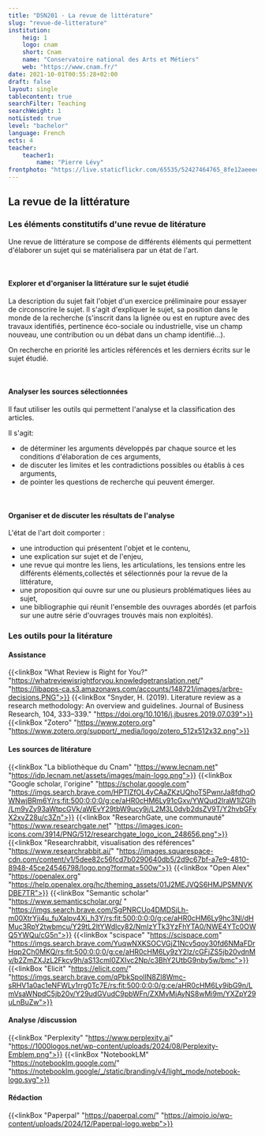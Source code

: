 ```yaml
---
title: "DSN201 · La revue de littérature"
slug: "revue-de-litterature"
institution:
    heig: 1
    logo: cnam
    short: Cnam
    name: "Conservatoire national des Arts et Métiers"
    web: "https://www.cnam.fr/"
date: 2021-10-01T00:55:28+02:00
draft: false
layout: single
tablecontent: true
searchFilter: Teaching
searchWeight: 1
notListed: true
level: "bachelor"
language: French
ects: 4
teacher:
    teacher1:
        name: "Pierre Lévy"
frontphoto: "https://live.staticflickr.com/65535/52427464765_8fe12aeeee_h.jpg"
---
```

## La revue de la littérature
### Les éléments constitutifs d'une revue de litérature
Une revue de littérature se compose de différents éléments qui permettent d'élaborer un sujet qui se matérialisera par un état de l'art.

&nbsp;

#### Explorer et d'organiser la littérature sur le sujet étudié
La description du sujet fait l'objet d'un exercice préliminaire pour essayer de circonscrire le sujet. Il s'agit d'expliquer le sujet, sa position dans le monde de la recherche (s'inscrit dans la lignée ou est en rupture avec des travaux identifiés, pertinence éco-sociale ou industrielle, vise un champ nouveau, une contribution ou un débat dans un champ identifié...).

On recherche en priorité les articles référencés et les derniers écrits sur le sujet étudié.

&nbsp;

#### Analyser les sources sélectionnées
Il faut utiliser les outils qui permettent l'analyse et la classification des articles.

Il s'agit:
- de déterminer les arguments développés par chaque source et les conditions d'élaboration de ces arguments,
- de discuter les limites et les contradictions possibles ou établis à ces arguments,
- de pointer les questions de recherche qui peuvent émerger.

&nbsp;

#### Organiser et de discuter les résultats de l'analyse
L'état de l'art doit comporter :
- une introduction qui présentent l'objet et le contenu,
- une explication sur sujet et de l'enjeu,
- une revue qui montre les liens, les articulations, les tensions entre les différents éléments,collectés et sélectionnés pour la revue de la littérature,
- une proposition qui ouvre sur une ou plusieurs problématiques liées au sujet,
- une bibliographie qui réunit l'ensemble des ouvrages abordés (et parfois sur une autre série d'ouvrages trouvés mais non exploités).

### Les outils pour la litérature
#### Assistance
{{<linkBox "What Review is Right for You?" "https://whatreviewisrightforyou.knowledgetranslation.net/" "https://libapps-ca.s3.amazonaws.com/accounts/148721/images/arbre-decisions.PNG">}}
{{<linkBox "Snyder, H. (2019). Literature review as a research methodology: An overview and guidelines. Journal of Business Research, 104, 333–339." "https://doi.org/10.1016/j.jbusres.2019.07.039">}}
{{<linkBox "Zotero" "https://www.zotero.org" "https://www.zotero.org/support/_media/logo/zotero_512x512x32.png">}}
#### Les sources de litérature
{{<linkBox "La bibliothèque du Cnam" "https://www.lecnam.net" "https://idp.lecnam.net/assets/images/main-logo.png">}}
{{<linkBox "Google scholar, l'origine" "https://scholar.google.com" "https://imgs.search.brave.com/HPTlZfOL4yCAaZKzUQhoT5PwnrJa8fdhqOWNwjBRm6Y/rs:fit:500:0:0:0/g:ce/aHR0cHM6Ly91cGxv/YWQud2lraW1lZGlh/Lm9yZy93aWtpcGVk/aWEvY29tbW9ucy9j/L2M3L0dvb2dsZV9T/Y2hvbGFyX2xvZ28u/c3Zn">}}
{{<linkBox "ResearchGate, une communauté" "https://www.researchgate.net" "https://images.icon-icons.com/3914/PNG/512/researchgate_logo_icon_248656.png">}}
{{<linkBox "Researchrabbit, visualisation des références" "https://www.researchrabbit.ai/" "https://images.squarespace-cdn.com/content/v1/5dee82c56fcd7b0290640db5/2d9c67bf-a7e9-4810-8948-45ce24546798/logo.png?format=500w">}}
{{<linkBox "Open Alex" "https://openalex.org" "https://help.openalex.org/hc/theming_assets/01J2MEJVQS6HMJPSMNVKDBE7TR">}}
{{<linkBox "Semantic scholar" "https://www.semanticscholar.org/ " "https://imgs.search.brave.com/SgPNRCUo4DMDSjLh-m00XtrYji4u_fuXalpv4Xi_h3Y/rs:fit:500:0:0:0/g:ce/aHR0cHM6Ly9hc3Nl/dHMuc3RpY2twbmcu/Y29tL2ltYWdlcy82/NmIzYTk3YzFhYTA0/NWE4YTc0OWQ5YWQu/cG5n">}}
{{<linkBox "scispace" "https://scispace.com" "https://imgs.search.brave.com/YuqwNXKSOCVGjZ1Ncv5qoy30fd6NMaFDrHqp2Ch0MKQ/rs:fit:500:0:0:0/g:ce/aHR0cHM6Ly9zY2lz/cGFjZS5jb20vdnMv/b2ZmZXJzL2Fkcy9h/aS13cml0ZXIvc2Np/c3BhY2UtbG9nby5w/bmc">}}
{{<linkBox "Elicit" "https://elicit.com/" "https://imgs.search.brave.com/qPbkSpolIN8Zl8Wmc-sRHV1a0ac1eNFWLy1rrg0Tc7E/rs:fit:500:0:0:0/g:ce/aHR0cHM6Ly9ibG9n/LmVsaWNpdC5jb20v/Y29udGVudC9pbWFn/ZXMvMjAyNS8wMi9m/YXZpY29uLnBuZw">}}
#### Analyse /discussion
{{<linkBox "Perplexity" "https://www.perplexity.ai" "https://1000logos.net/wp-content/uploads/2024/08/Perplexity-Emblem.png">}}
{{<linkBox "NotebookLM" "https://notebooklm.google.com/" "https://notebooklm.google/_/static/branding/v4/light_mode/notebook-logo.svg">}}
#### Rédaction
{{<linkBox "Paperpal" "https://paperpal.com/" "https://aimojo.io/wp-content/uploads/2024/12/Paperpal-logo.webp">}}